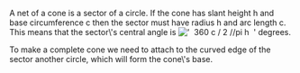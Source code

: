 A net of a cone is a sector of a circle. If the cone has slant height h
and base circumference c then the sector must have radius h and arc
length c. This means that the sector\\'s central angle is
!['  360 c / 2 //pi h  '](../dictionary/equation_images/284.1..png)
degrees.

To make a complete cone we need to attach to the curved edge of the
sector another circle, which will form the cone\\'s base.
